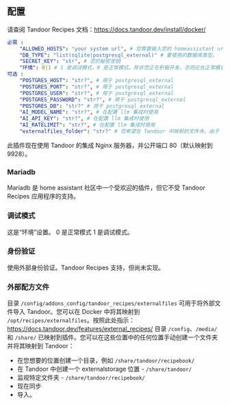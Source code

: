 ## 配置

请查阅 Tandoor Recipes 文档：https://docs.tandoor.dev/install/docker/

```yaml
必需 :
    "ALLOWED_HOSTS": "your system url", # 您需要输入您的 homeassistant url（逗号分隔，无空格）以允许 ingress 正常工作
    "DB_TYPE": "list(sqlite|postgresql_external)" # 要使用的数据库类型。
    "SECRET_KEY": "str", # 您的秘密密钥
    "环境": 0|1 # 1 是调试模式，0 是正常模式。除非您正在积极开发，否则应在正常模式下运行。
可选 :
    "POSTGRES_HOST": "str?", # 用于 postgresql_external
    "POSTGRES_PORT": "str?", # 用于 postgresql_external
    "POSTGRES_USER": "str?", # 用于 postgresql_external
    "POSTGRES_PASSWORD": "str?", # 用于 postgresql_external
    "POSTGRES_DB": "str?" # 用于 postgresql_external
    "AI_MODEL_NAME": "str?", # 在配置 llm 集成时使用
    "AI_API_KEY": "str?", # 在配置 llm 集成时使用
    "AI_RATELIMIT": "str?", # 在配置 llm 集成时使用
    "externalfiles_folder": "str?" # 您希望在 Tandoor 中映射的文件夹。由于 /share/ 和 /media/ 已经映射，因此不需要这个文件夹。如果该文件夹不存在，则会创建它。
```

此插件现在使用 Tandoor 的集成 Nginx 服务器，并公开端口 80（默认映射到 9928）。

### Mariadb
Mariadb 是 home assistant 社区中一个受欢迎的插件，但它不受 Tandoor Recipes 应用程序的支持。

### 调试模式
这是“环境”设置。
0 是正常模式
1 是调试模式。

### 身份验证
使用外部身份验证。Tandoor Recipes 支持，但尚未实现。

### 外部配方文件

目录 `/config/addons_config/tandoor_recipes/externalfiles` 可用于将外部文件导入 Tandoor。您可以在 Docker 中将其映射到 `/opt/recipes/externalfiles`。按照此处指示：https://docs.tandoor.dev/features/external_recipes/
目录 `/config`、`/media/` 和 `/share/` 已映射到插件。您可以在这些位置中的任何位置手动创建一个文件夹并将其映射到 Tandoor：
- 在您想要的位置创建一个目录，例如 `/share/tandoor/recipebook/`
- 在 Tandoor 中创建一个 externalstorage 位置 - `/share/tandoor/`
- 监视特定文件夹 - `/share/tandoor/recipebook/`
- 现在同步
- 导入。